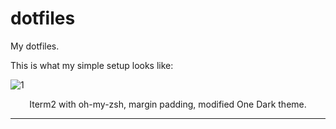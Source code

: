 # dotfiles

My dotfiles.

This is what my simple setup looks like:  

![1](/pics/1.png)
<p align="center"> Iterm2 with oh-my-zsh, margin padding, modified One Dark theme. </p>

---
